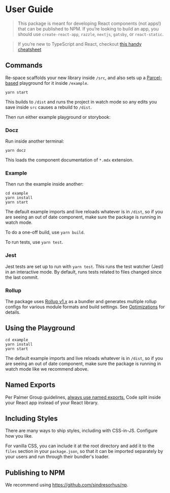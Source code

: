 # User Guide

> This package is meant for developing React components (not apps!) that can be published to NPM. If you’re looking to build an app, you should use `create-react-app`, `razzle`, `nextjs`, `gatsby`, or `react-static`.

> If you’re new to TypeScript and React, checkout [this handy cheatsheet](https://github.com/sw-yx/react-typescript-cheatsheet/)

## Commands

Re-space scaffolds your new library inside `/src`, and also sets up a [Parcel-based](https://parceljs.org) playground for it inside `/example`.

```
yarn start
```

This builds to `/dist` and runs the project in watch mode so any edits you save inside `src` causes a rebuild to `/dist`.

Then run either example playground or storybook:

### Docz

Run inside another terminal:

```
yarn docz
```

This loads the component documentation of `*.mdx` extension.

### Example

Then run the example inside another:

```
cd example
yarn install
yarn start
```

The default example imports and live reloads whatever is in `/dist`, so if you are seeing an out of date component, make sure the package is running in watch mode.

To do a one-off build, use `yarn build`.

To run tests, use `yarn test`.

### Jest

Jest tests are set up to run with `yarn test`. This runs the test watcher (Jest) in an interactive mode. By default, runs tests related to files changed since the last commit.

### Rollup

The package uses [Rollup v1.x](https://rollupjs.org) as a bundler and generates multiple rollup configs for various module formats and build settings. See [Optimizations](#optimizations) for details.

## Using the Playground

```
cd example
yarn install
yarn start
```

The default example imports and live reloads whatever is in `/dist`, so if you are seeing an out of date component, make sure the package is running in watch mode like we recommend above.

## Named Exports

Per Palmer Group guidelines, [always use named exports.](https://github.com/palmerhq/typescript#exports) Code split inside your React app instead of your React library.

## Including Styles

There are many ways to ship styles, including with CSS-in-JS. Configure how you like.

For vanilla CSS, you can include it at the root directory and add it to the `files` section in your `package.json`, so that it can be imported separately by your users and run through their bundler's loader.

## Publishing to NPM

We recommend using https://github.com/sindresorhus/np.

